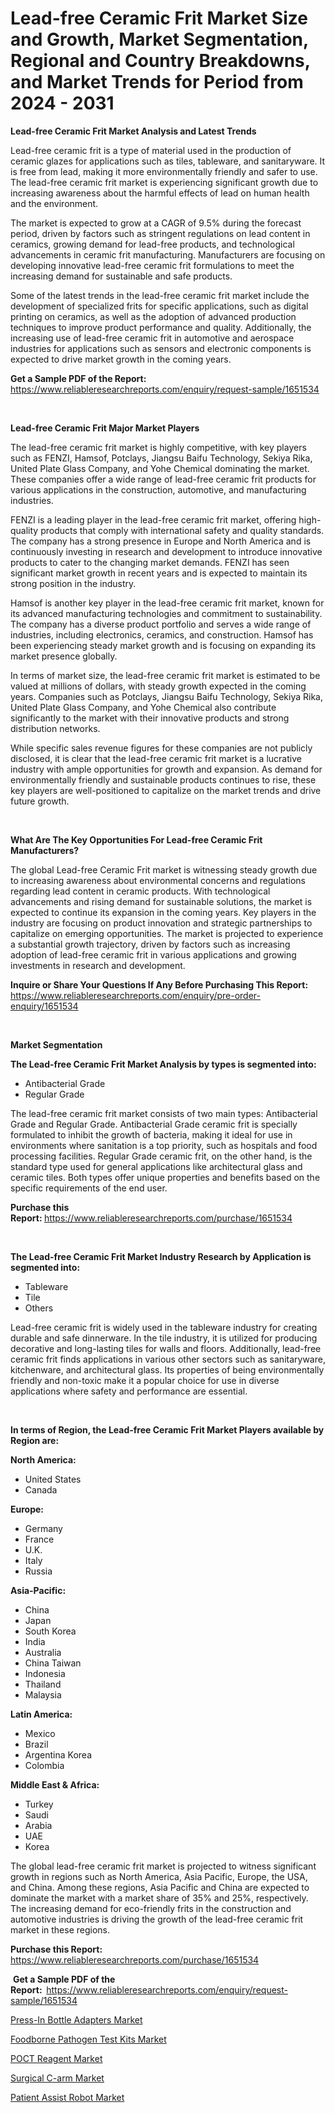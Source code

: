 <p><h1>Lead-free Ceramic Frit Market Size and Growth, Market Segmentation, Regional and Country Breakdowns, and Market Trends for Period from 2024 -  2031</h1></p><p><strong>Lead-free Ceramic Frit Market Analysis and Latest Trends</strong></p>
<p><p>Lead-free ceramic frit is a type of material used in the production of ceramic glazes for applications such as tiles, tableware, and sanitaryware. It is free from lead, making it more environmentally friendly and safer to use. The lead-free ceramic frit market is experiencing significant growth due to increasing awareness about the harmful effects of lead on human health and the environment.</p><p>The market is expected to grow at a CAGR of 9.5% during the forecast period, driven by factors such as stringent regulations on lead content in ceramics, growing demand for lead-free products, and technological advancements in ceramic frit manufacturing. Manufacturers are focusing on developing innovative lead-free ceramic frit formulations to meet the increasing demand for sustainable and safe products.</p><p>Some of the latest trends in the lead-free ceramic frit market include the development of specialized frits for specific applications, such as digital printing on ceramics, as well as the adoption of advanced production techniques to improve product performance and quality. Additionally, the increasing use of lead-free ceramic frit in automotive and aerospace industries for applications such as sensors and electronic components is expected to drive market growth in the coming years.</p></p>
<p><strong>Get a Sample PDF of the Report:&nbsp;</strong> <a href="https://www.reliableresearchreports.com/enquiry/request-sample/1651534">https://www.reliableresearchreports.com/enquiry/request-sample/1651534</a></p>
<p>&nbsp;</p>
<p><strong>Lead-free Ceramic Frit Major Market Players</strong></p>
<p><p>The lead-free ceramic frit market is highly competitive, with key players such as FENZI, Hamsof, Potclays, Jiangsu Baifu Technology, Sekiya Rika, United Plate Glass Company, and Yohe Chemical dominating the market. These companies offer a wide range of lead-free ceramic frit products for various applications in the construction, automotive, and manufacturing industries.</p><p>FENZI is a leading player in the lead-free ceramic frit market, offering high-quality products that comply with international safety and quality standards. The company has a strong presence in Europe and North America and is continuously investing in research and development to introduce innovative products to cater to the changing market demands. FENZI has seen significant market growth in recent years and is expected to maintain its strong position in the industry.</p><p>Hamsof is another key player in the lead-free ceramic frit market, known for its advanced manufacturing technologies and commitment to sustainability. The company has a diverse product portfolio and serves a wide range of industries, including electronics, ceramics, and construction. Hamsof has been experiencing steady market growth and is focusing on expanding its market presence globally.</p><p>In terms of market size, the lead-free ceramic frit market is estimated to be valued at millions of dollars, with steady growth expected in the coming years. Companies such as Potclays, Jiangsu Baifu Technology, Sekiya Rika, United Plate Glass Company, and Yohe Chemical also contribute significantly to the market with their innovative products and strong distribution networks.</p><p>While specific sales revenue figures for these companies are not publicly disclosed, it is clear that the lead-free ceramic frit market is a lucrative industry with ample opportunities for growth and expansion. As demand for environmentally friendly and sustainable products continues to rise, these key players are well-positioned to capitalize on the market trends and drive future growth.</p></p>
<p>&nbsp;</p>
<p><strong>What Are The Key Opportunities For Lead-free Ceramic Frit Manufacturers?</strong></p>
<p><p>The global Lead-free Ceramic Frit market is witnessing steady growth due to increasing awareness about environmental concerns and regulations regarding lead content in ceramic products. With technological advancements and rising demand for sustainable solutions, the market is expected to continue its expansion in the coming years. Key players in the industry are focusing on product innovation and strategic partnerships to capitalize on emerging opportunities. The market is projected to experience a substantial growth trajectory, driven by factors such as increasing adoption of lead-free ceramic frit in various applications and growing investments in research and development.</p></p>
<p><strong>Inquire or Share Your Questions If Any Before Purchasing This Report:</strong> <a href="https://www.reliableresearchreports.com/enquiry/pre-order-enquiry/1651534">https://www.reliableresearchreports.com/enquiry/pre-order-enquiry/1651534</a></p>
<p>&nbsp;</p>
<p><strong>Market Segmentation</strong></p>
<p><strong>The Lead-free Ceramic Frit Market Analysis by types is segmented into:</strong></p>
<p><ul><li>Antibacterial Grade</li><li>Regular Grade</li></ul></p>
<p><p>The lead-free ceramic frit market consists of two main types: Antibacterial Grade and Regular Grade. Antibacterial Grade ceramic frit is specially formulated to inhibit the growth of bacteria, making it ideal for use in environments where sanitation is a top priority, such as hospitals and food processing facilities. Regular Grade ceramic frit, on the other hand, is the standard type used for general applications like architectural glass and ceramic tiles. Both types offer unique properties and benefits based on the specific requirements of the end user.</p></p>
<p><strong>Purchase this Report:&nbsp;</strong><a href="https://www.reliableresearchreports.com/purchase/1651534">https://www.reliableresearchreports.com/purchase/1651534</a></p>
<p>&nbsp;</p>
<p><strong>The Lead-free Ceramic Frit Market Industry Research by Application is segmented into:</strong></p>
<p><ul><li>Tableware</li><li>Tile</li><li>Others</li></ul></p>
<p><p>Lead-free ceramic frit is widely used in the tableware industry for creating durable and safe dinnerware. In the tile industry, it is utilized for producing decorative and long-lasting tiles for walls and floors. Additionally, lead-free ceramic frit finds applications in various other sectors such as sanitaryware, kitchenware, and architectural glass. Its properties of being environmentally friendly and non-toxic make it a popular choice for use in diverse applications where safety and performance are essential.</p></p>
<p>&nbsp;</p>
<p><strong>In terms of Region, the Lead-free Ceramic Frit Market Players available by Region are:</strong></p>
<p>
    <p> <strong> North America: </strong>
        <ul>
            <li>United States</li>
            <li>Canada</li>
        </ul>
        </p> 
    <p> <strong> Europe: </strong>
        <ul>
            <li>Germany</li>
            <li>France</li>
            <li>U.K.</li>
            <li>Italy</li>
            <li>Russia</li>
        </ul>
        </p> 
    <p> <strong> Asia-Pacific: </strong>
        <ul>
            <li>China</li>
            <li>Japan</li>
            <li>South Korea</li>
            <li>India</li>
            <li>Australia</li>
            <li>China Taiwan</li>
            <li>Indonesia</li>
            <li>Thailand</li>
            <li>Malaysia</li>
        </ul>
        </p> 
    <p> <strong> Latin America: </strong>
        <ul>
            <li>Mexico</li>
            <li>Brazil</li>
            <li>Argentina Korea</li>
            <li>Colombia</li>
        </ul>
        </p> 
    <p> <strong> Middle East & Africa: </strong>
        <ul>
            <li>Turkey</li>
            <li>Saudi</li>
            <li>Arabia</li>
            <li>UAE</li>
            <li>Korea</li>
        </ul>
    </p>
    </p>
<p><p>The global lead-free ceramic frit market is projected to witness significant growth in regions such as North America, Asia Pacific, Europe, the USA, and China. Among these regions, Asia Pacific and China are expected to dominate the market with a market share of 35% and 25%, respectively. The increasing demand for eco-friendly frits in the construction and automotive industries is driving the growth of the lead-free ceramic frit market in these regions.</p></p>
<p><strong>Purchase this Report: </strong><a href="https://www.reliableresearchreports.com/purchase/1651534">https://www.reliableresearchreports.com/purchase/1651534</a></p>
<p>&nbsp;<strong>Get a Sample PDF of the Report:&nbsp;&nbsp;</strong><a href="https://www.reliableresearchreports.com/enquiry/request-sample/1651534">https://www.reliableresearchreports.com/enquiry/request-sample/1651534</a></p>
<p><strong></strong></p>
<p><p><a href="https://medium.com/@jasonmartin866/press-in-bottle-adapters-market-share-evolution-and-market-growth-trends-2024-2031-89ecb1d9f04e">Press-In Bottle Adapters Market</a></p><p><a href="https://medium.com/@jasonmartin866/foodborne-pathogen-test-kits-market-trends-forecast-and-competitive-analysis-to-2031-fee72d617220">Foodborne Pathogen Test Kits Market</a></p><p><a href="https://medium.com/@jasonmartin866/decoding-poct-reagent-market-metrics-market-share-trends-and-growth-patterns-d467f4bc1703">POCT Reagent Market</a></p><p><a href="https://medium.com/@jasonmartin866/surgical-c-arm-market-exploring-market-share-market-trends-and-future-growth-2523177da696">Surgical C-arm Market</a></p><p><a href="https://medium.com/@jasonmartin866/patient-assist-robot-market-analysis-and-sze-forecasted-for-period-from-2024-to-2031-9f095e72d12e">Patient Assist Robot Market</a></p></p>